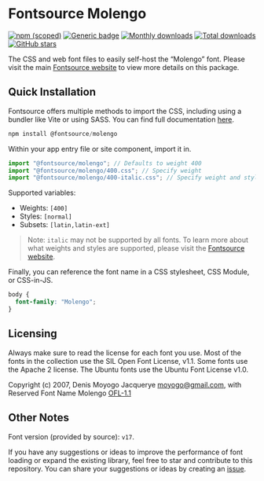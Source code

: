 # Fontsource Molengo

[![npm (scoped)](https://img.shields.io/npm/v/@fontsource/molengo?color=brightgreen)](https://www.npmjs.com/package/@fontsource/molengo) [![Generic badge](https://img.shields.io/badge/fontsource-passing-brightgreen)](https://github.com/fontsource/fontsource) [![Monthly downloads](https://badgen.net/npm/dm/@fontsource/molengo)](https://github.com/fontsource/fontsource) [![Total downloads](https://badgen.net/npm/dt/@fontsource/molengo)](https://github.com/fontsource/fontsource) [![GitHub stars](https://img.shields.io/github/stars/fontsource/fontsource.svg?style=social&label=Star)](https://github.com/fontsource/fontsource/stargazers)

The CSS and web font files to easily self-host the “Molengo” font. Please visit the main [Fontsource website](https://fontsource.org/fonts/molengo) to view more details on this package.

## Quick Installation

Fontsource offers multiple methods to import the CSS, including using a bundler like Vite or using SASS. You can find full documentation [here](https://fontsource.org/docs/getting-started/introduction).

```javascript
npm install @fontsource/molengo
```

Within your app entry file or site component, import it in.

```javascript
import "@fontsource/molengo"; // Defaults to weight 400
import "@fontsource/molengo/400.css"; // Specify weight
import "@fontsource/molengo/400-italic.css"; // Specify weight and style
```

Supported variables:
- Weights: `[400]`
- Styles: `[normal]`
- Subsets: `[latin,latin-ext]`

> Note: `italic` may not be supported by all fonts. To learn more about what weights and styles are supported, please visit the [Fontsource website](https://fontsource.org/fonts/molengo).

Finally, you can reference the font name in a CSS stylesheet, CSS Module, or CSS-in-JS.

```css
body {
  font-family: "Molengo";
}
```

## Licensing
Always make sure to read the license for each font you use. Most of the fonts in the collection use the SIL Open Font License, v1.1. Some fonts use the Apache 2 license. The Ubuntu fonts use the Ubuntu Font License v1.0.

Copyright (c) 2007, Denis Moyogo Jacquerye <moyogo@gmail.com>, with Reserved Font Name Molengo
[OFL-1.1](https://openfontlicense.org)

## Other Notes
Font version (provided by source): `v17`.

If you have any suggestions or ideas to improve the performance of font loading or expand the existing library, feel free to star and contribute to this repository. You can share your suggestions or ideas by creating an [issue](https://github.com/fontsource/fontsource/issues).